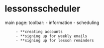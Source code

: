 # lessonsscheduler

main page: 
     toolbar: 
         - information
         - scheduling

         - **creating accounts
         - **signing up for weekly emails
         - **signing up for lesson reminders
         
